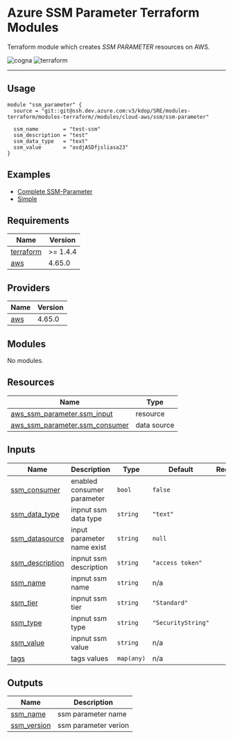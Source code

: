 # Azure SSM Parameter Terraform Modules

Terraform module which creates _SSM PARAMETER_ resources on AWS.

![cogna](https://img.shields.io/badge/cogna-terraform-blueviolet) ![terraform](https://img.shields.io/badge/module-ssm-orange)

---

## Usage

```hcl
module "ssm_parameter" {
  source = "git::git@ssh.dev.azure.com:v3/kdop/SRE/modules-terraform/modules-terraform//modules/cloud-aws/ssm/ssm-parameter"

  ssm_name        = "test-ssm"
  ssm_description = "test"
  ssm_data_type   = "text"
  ssm_value       = "asdjASDfjsliasa23"
}
```

## Examples

- [Complete SSM-Parameter](https://dev.azure.com/kdop/SRE/_git/modules-terraform?path=/modules/cloud-aws/ssm/ssm-parameter/examples/complete)
- [Simple](https://dev.azure.com/kdop/SRE/_git/modules-terraform?path=/modules/cloud-aws/ssm/ssm-parameter/examples/simple)

<!-- BEGIN_TF_DOCS -->

## Requirements

| Name                                                                     | Version  |
| ------------------------------------------------------------------------ | -------- |
| <a name="requirement_terraform"></a> [terraform](#requirement_terraform) | >= 1.4.4 |
| <a name="requirement_aws"></a> [aws](#requirement_aws)                   | 4.65.0   |

## Providers

| Name                                             | Version |
| ------------------------------------------------ | ------- |
| <a name="provider_aws"></a> [aws](#provider_aws) | 4.65.0  |

## Modules

No modules.

## Resources

| Name                                                                                                                           | Type        |
| ------------------------------------------------------------------------------------------------------------------------------ | ----------- |
| [aws_ssm_parameter.ssm_input](https://registry.terraform.io/providers/hashicorp/aws/4.65.0/docs/resources/ssm_parameter)       | resource    |
| [aws_ssm_parameter.ssm_consumer](https://registry.terraform.io/providers/hashicorp/aws/4.65.0/docs/data-sources/ssm_parameter) | data source |

## Inputs

| Name                                                                           | Description                | Type       | Default            | Required |
| ------------------------------------------------------------------------------ | -------------------------- | ---------- | ------------------ | :------: |
| <a name="input_ssm_consumer"></a> [ssm_consumer](#input_ssm_consumer)          | enabled consumer parameter | `bool`     | `false`            |    no    |
| <a name="input_ssm_data_type"></a> [ssm_data_type](#input_ssm_data_type)       | inpnut ssm data type       | `string`   | `"text"`           |    no    |
| <a name="input_ssm_datasource"></a> [ssm_datasource](#input_ssm_datasource)    | input parameter name exist | `string`   | `null`             |    no    |
| <a name="input_ssm_description"></a> [ssm_description](#input_ssm_description) | inpnut ssm description     | `string`   | `"access token"`   |    no    |
| <a name="input_ssm_name"></a> [ssm_name](#input_ssm_name)                      | inpnut ssm name            | `string`   | n/a                |   yes    |
| <a name="input_ssm_tier"></a> [ssm_tier](#input_ssm_tier)                      | inpnut ssm tier            | `string`   | `"Standard"`       |    no    |
| <a name="input_ssm_type"></a> [ssm_type](#input_ssm_type)                      | inpnut ssm type            | `string`   | `"SecurityString"` |    no    |
| <a name="input_ssm_value"></a> [ssm_value](#input_ssm_value)                   | inpnut ssm value           | `string`   | n/a                |   yes    |
| <a name="input_tags"></a> [tags](#input_tags)                                  | tags values                | `map(any)` | n/a                |   yes    |

## Outputs

| Name                                                                 | Description          |
| -------------------------------------------------------------------- | -------------------- |
| <a name="output_ssm_name"></a> [ssm_name](#output_ssm_name)          | ssm parameter name   |
| <a name="output_ssm_version"></a> [ssm_version](#output_ssm_version) | ssm parameter verion |

<!-- END_TF_DOCS -->
